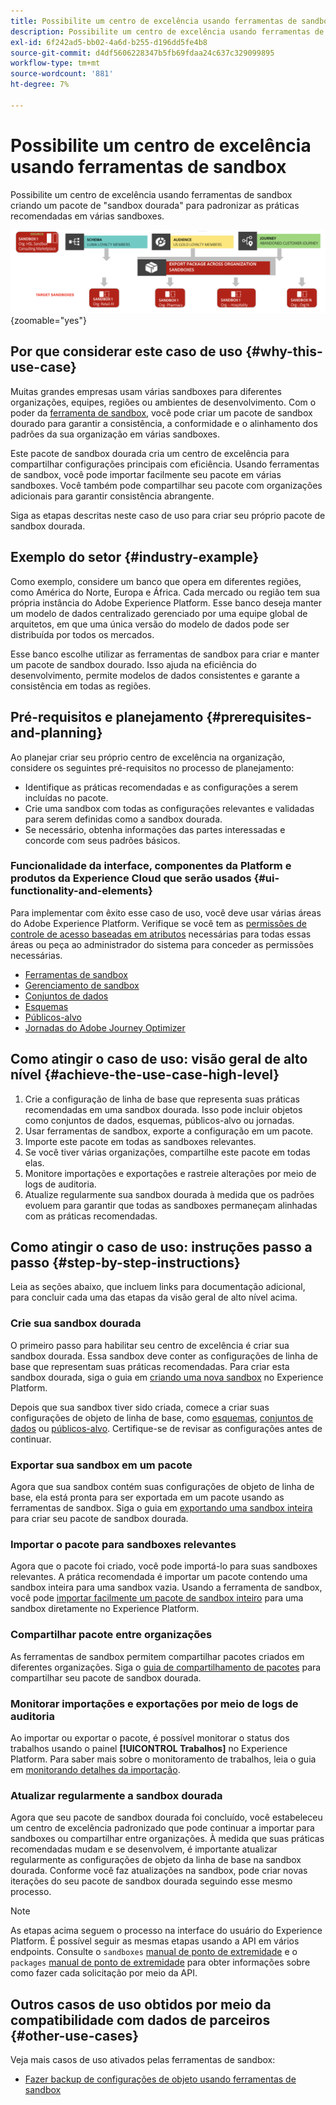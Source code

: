 ```yaml
---
title: Possibilite um centro de excelência usando ferramentas de sandbox
description: Possibilite um centro de excelência usando ferramentas de sandbox criando um pacote de "sandbox dourada" para padronizar as práticas recomendadas em várias sandboxes.
exl-id: 6f242ad5-bb02-4a6d-b255-d196dd5fe4b8
source-git-commit: d4df5606228347b5fb69fdaa24c637c329099895
workflow-type: tm+mt
source-wordcount: '881'
ht-degree: 7%

---
```


# Possibilite um centro de excelência usando ferramentas de sandbox

Possibilite um centro de excelência usando ferramentas de sandbox criando um pacote de &quot;sandbox dourada&quot; para padronizar as práticas recomendadas em várias sandboxes.

![Visão geral da exportação de pacotes em diferentes organizações](../images/use-cases/packages-across-orgs.png){zoomable="yes"}

## Por que considerar este caso de uso {#why-this-use-case}

Muitas grandes empresas usam várias sandboxes para diferentes organizações, equipes, regiões ou ambientes de desenvolvimento. Com o poder da [ferramenta de sandbox](../ui/sandbox-tooling.md), você pode criar um pacote de sandbox dourado para garantir a consistência, a conformidade e o alinhamento dos padrões da sua organização em várias sandboxes.

Este pacote de sandbox dourada cria um centro de excelência para compartilhar configurações principais com eficiência. Usando ferramentas de sandbox, você pode importar facilmente seu pacote em várias sandboxes. Você também pode compartilhar seu pacote com organizações adicionais para garantir consistência abrangente.

Siga as etapas descritas neste caso de uso para criar seu próprio pacote de sandbox dourada.

## Exemplo do setor {#industry-example}

Como exemplo, considere um banco que opera em diferentes regiões, como América do Norte, Europa e África. Cada mercado ou região tem sua própria instância do Adobe Experience Platform. Esse banco deseja manter um modelo de dados centralizado gerenciado por uma equipe global de arquitetos, em que uma única versão do modelo de dados pode ser distribuída por todos os mercados.

Esse banco escolhe utilizar as ferramentas de sandbox para criar e manter um pacote de sandbox dourado. Isso ajuda na eficiência do desenvolvimento, permite modelos de dados consistentes e garante a consistência em todas as regiões.

## Pré-requisitos e planejamento {#prerequisites-and-planning}

Ao planejar criar seu próprio centro de excelência na organização, considere os seguintes pré-requisitos no processo de planejamento:

- Identifique as práticas recomendadas e as configurações a serem incluídas no pacote.
- Crie uma sandbox com todas as configurações relevantes e validadas para serem definidas como a sandbox dourada.
- Se necessário, obtenha informações das partes interessadas e concorde com seus padrões básicos.

### Funcionalidade da interface, componentes da Platform e produtos da Experience Cloud que serão usados {#ui-functionality-and-elements}

Para implementar com êxito esse caso de uso, você deve usar várias áreas do Adobe Experience Platform. Verifique se você tem as [permissões de controle de acesso baseadas em atributos](../../access-control/abac/overview.md) necessárias para todas essas áreas ou peça ao administrador do sistema para conceder as permissões necessárias.

- [Ferramentas de sandbox](../ui/sandbox-tooling.md)
- [Gerenciamento de sandbox](../ui/user-guide.md)
- [Conjuntos de dados](../../catalog/datasets/overview.md)
- [Esquemas](../../xdm//home.md)
- [Públicos-alvo](../../segmentation/home.md)
- [Jornadas do Adobe Journey Optimizer](https://experienceleague.adobe.com/en/docs/journey-optimizer/using/orchestrate-journeys/journey)

## Como atingir o caso de uso: visão geral de alto nível {#achieve-the-use-case-high-level}

1. Crie a configuração de linha de base que representa suas práticas recomendadas em uma sandbox dourada. Isso pode incluir objetos como conjuntos de dados, esquemas, públicos-alvo ou jornadas.
2. Usar ferramentas de sandbox, exporte a configuração em um pacote.
3. Importe este pacote em todas as sandboxes relevantes.
4. Se você tiver várias organizações, compartilhe este pacote em todas elas.
5. Monitore importações e exportações e rastreie alterações por meio de logs de auditoria.
6. Atualize regularmente sua sandbox dourada à medida que os padrões evoluem para garantir que todas as sandboxes permaneçam alinhadas com as práticas recomendadas.

## Como atingir o caso de uso: instruções passo a passo {#step-by-step-instructions}

Leia as seções abaixo, que incluem links para documentação adicional, para concluir cada uma das etapas da visão geral de alto nível acima.

### Crie sua sandbox dourada

O primeiro passo para habilitar seu centro de excelência é criar sua sandbox dourada. Essa sandbox deve conter as configurações de linha de base que representam suas práticas recomendadas. Para criar esta sandbox dourada, siga o guia em [criando uma nova sandbox](../ui/user-guide.md#create-a-new-sandbox) no Experience Platform.

Depois que sua sandbox tiver sido criada, comece a criar suas configurações de objeto de linha de base, como [esquemas](../../xdm/ui/resources/schemas.md#create-a-new-schema), [conjuntos de dados](../../catalog/datasets/user-guide.md#create-a-dataset) ou [públicos-alvo](../../segmentation/ui/segment-builder.md). Certifique-se de revisar as configurações antes de continuar.

### Exportar sua sandbox em um pacote

Agora que sua sandbox contém suas configurações de objeto de linha de base, ela está pronta para ser exportada em um pacote usando as ferramentas de sandbox. Siga o guia em [exportando uma sandbox inteira](../ui/sandbox-tooling.md#export-an-entire-sandbox) para criar seu pacote de sandbox dourada.

### Importar o pacote para sandboxes relevantes

Agora que o pacote foi criado, você pode importá-lo para suas sandboxes relevantes. A prática recomendada é importar um pacote contendo uma sandbox inteira para uma sandbox vazia. Usando a ferramenta de sandbox, você pode [importar facilmente um pacote de sandbox inteiro](../../sandboxes/ui/sandbox-tooling.md#import-the-entire-sandbox-package) para uma sandbox diretamente no Experience Platform.

### Compartilhar pacote entre organizações

As ferramentas de sandbox permitem compartilhar pacotes criados em diferentes organizações. Siga o [guia de compartilhamento de pacotes](../../sandboxes/ui/sharing-packages-across-orgs.md) para compartilhar seu pacote de sandbox dourada.

### Monitorar importações e exportações por meio de logs de auditoria

Ao importar ou exportar o pacote, é possível monitorar o status dos trabalhos usando o painel **[!UICONTROL Trabalhos]** no Experience Platform. Para saber mais sobre o monitoramento de trabalhos, leia o guia em [monitorando detalhes da importação](../../sandboxes/ui/sandbox-tooling.md#monitor-import-details).

### Atualizar regularmente a sandbox dourada

Agora que seu pacote de sandbox dourada foi concluído, você estabeleceu um centro de excelência padronizado que pode continuar a importar para sandboxes ou compartilhar entre organizações. À medida que suas práticas recomendadas mudam e se desenvolvem, é importante atualizar regularmente as configurações de objeto da linha de base na sandbox dourada. Conforme você faz atualizações na sandbox, pode criar novas iterações do seu pacote de sandbox dourada seguindo esse mesmo processo.

>[!NOTE]
>
> As etapas acima seguem o processo na interface do usuário do Experience Platform. É possível seguir as mesmas etapas usando a API em vários endpoints. Consulte o `sandboxes` [manual de ponto de extremidade](https://experienceleague.adobe.com/en/docs/experience-platform/sandbox/api/sandboxes#create) e o `packages` [manual de ponto de extremidade](https://experienceleague.adobe.com/en/docs/experience-platform/sandbox/sandbox-tooling-api/packages) para obter informações sobre como fazer cada solicitação por meio da API.

## Outros casos de uso obtidos por meio da compatibilidade com dados de parceiros {#other-use-cases}

Veja mais casos de uso ativados pelas ferramentas de sandbox:

- [Fazer backup de configurações de objeto usando ferramentas de sandbox](./backup-object-configuration.md)
